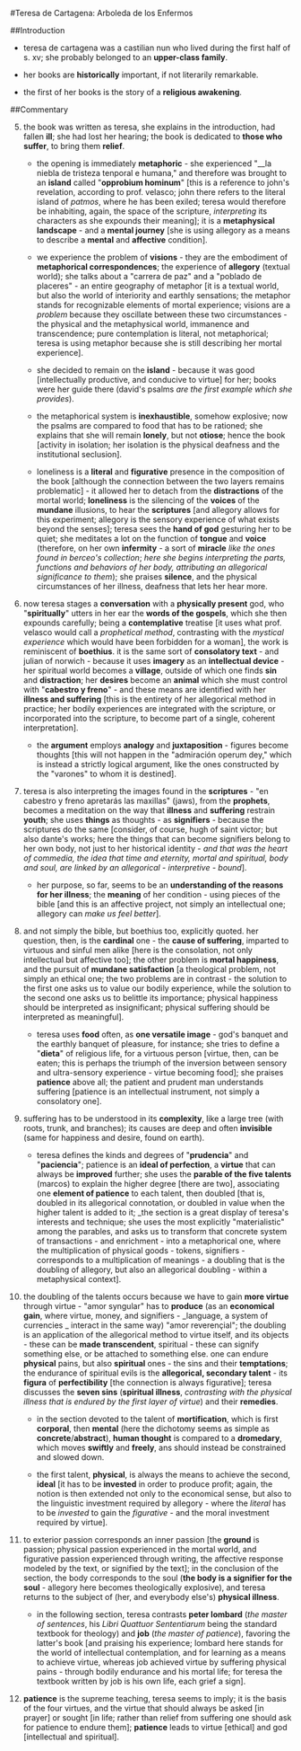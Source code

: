 #Teresa de Cartagena: Arboleda de los Enfermos

##Introduction

- teresa de cartagena was a castilian nun who lived during the first half of s. xv; she probably belonged to an __upper-class family__.

- her books are __historically__ important, if not literarily remarkable.

- the first of her books is the story of a __religious awakening__.

##Commentary

5. the book was written as teresa, she explains in the introduction, had fallen __ill__; she had lost her hearing; the book is dedicated to __those who suffer__, to bring them __relief__.

	- the opening is immediately __metaphoric__ - she experienced "__la niebla de tristeza tenporal e humana," and therefore was brought to an __island__ called "__opprobium hominum__" [this is a reference to john's revelation, according to prof. velasco; john there refers to the literal island of _patmos_, where he has been exiled; teresa would therefore be inhabiting, again, the space of the scripture, _interpreting_ its characters as she expounds their meaning]; it is a __metaphysical landscape__ - and a __mental journey__ [she is using allegory as a means to describe a __mental__ and __affective__ condition].
	
	- we experience the problem of __visions__ - they are the embodiment of __metaphorical correspondences__; the experience of __allegory__ (textual world); she talks about a "carrera de paz" and a "poblado de placeres" - an entire geography of metaphor [it is a textual world, but also the world of interiority and earthly sensations; the metaphor stands for recognizable elements of mortal experience; visions are a _problem_ because they oscillate between these two circumstances - the physical and the metaphysical world, immanence and transcendence; pure contemplation is literal, not metaphorical; teresa is using metaphor because she is still describing her mortal experience].
	
	- she decided to remain on the __island__ - because it was good [intellectually productive, and conducive to virtue] for her; books were her guide there (david's psalms _are the first example which she provides_).
	
	- the metaphorical system is __inexhaustible__, somehow explosive; now the psalms are compared to food that has to be rationed; she explains that she will remain __lonely__, but not __otiose__; hence the book [activity in isolation; her isolation is the physical deafness and the institutional seclusion].

	- loneliness is a __literal__ and __figurative__ presence in the composition of the book [although the connection between the two layers remains problematic] - it allowed her to detach from the __distractions__ of the mortal world; __loneliness__ is the silencing of the __voices__ of the __mundane__ illusions, to hear the __scriptures__ [and allegory allows for this experiment; allegory is the sensory experience of what exists beyond the senses]; teresa sees the __hand of god__ gesturing her to be quiet; she meditates a lot on the function of __tongue__ and __voice__ (therefore, on her own __infermity__ - a sort of __miracle__ _like the ones found in berceo's collection_; _here she begins interpreting the parts, functions and behaviors of her body, attributing an allegorical significance to them_); she praises __silence__, and the physical circumstances of her illness, deafness that lets her hear more.
	
10. now teresa stages a __conversation__ with a __physically present__ god, who "__spiritually__" utters in her ear the __words of the gospels__, which she then expounds carefully; being a __contemplative__ treatise [it uses what prof. velasco would call a _prophetical method_, contrasting with the _mystical experience_ which would have been forbidden for a woman], the work is reminiscent of __boethius__. it is the same sort of __consolatory text__ - and julian of norwich - because it uses __imagery__ as an __intellectual device__ - her spiritual world becomes a __village__, outside of which one finds __sin__ and __distraction__; her __desires__ become an __animal__ which she must control with "__cabestro y freno__" - and these means are identified with her __illness and suffering__ [this is the entirety of her allegorical method in practice; her bodily experiences are integrated with the scripture, or incorporated into the scripture, to become part of a single, coherent interpretation].

	- the __argument__ employs __analogy__ and __juxtaposition__ - figures become thoughts [this will not happen in the "admiración operum dey," which is instead a strictly logical argument, like the ones constructed by the "varones" to whom it is destined].
	
16. teresa is also interpreting the images found in the __scriptures__ - "en cabestro y freno apretarás las maxillas" (jaws), from the __prophets__, becomes a meditation on the way that __illness__ and __suffering__ restrain __youth__; she uses __things__ as thoughts - as __signifiers__ - because the scriptures do the same [consider, of course, hugh of saint victor; but also dante's works; here the things that can become signifiers belong to her own body, not just to her historical identity - _and that was the heart of commedia, the idea that time and eternity, mortal and spiritual, body and soul, are linked by an allegorical - interpretive - bound_].

	- her purpose, so far, seems to be an __understanding of the reasons for her illness__; the __meaning__ of her condition - using pieces of the bible [and this is an affective project, not simply an intellectual one; allegory can _make us feel better_].
	
21. and not simply the bible, but boethius too, explicitly quoted. her question, then, is the __cardinal__ one - the __cause of suffering__, imparted to virtuous and sinful men alike [here is the consolation, not only intellectual but affective too]; the other problem is __mortal happiness__, and the pursuit of __mundane satisfaction__ [a theological problem, not simply an ethical one; the two problems are in contrast - the solution to the first one asks us to value our bodily experience, while the solution to the second one asks us to belittle its importance; physical happiness should be interpreted as insignificant; physical suffering should be interpreted as meaningful].

	- teresa uses __food__ often, as __one versatile image__ - god's banquet and the earthly banquet of pleasure, for instance; she tries to define a "__dieta__" of religious life, for a virtuous person [virtue, then, can be eaten; this is perhaps the triumph of the inversion between sensory and ultra-sensory experience - virtue becoming food]; she praises __patience__ above all; the patient and prudent man understands suffering [patience is an intellectual instrument, not simply a consolatory one].
	
28. suffering has to be understood in its __complexity__, like a large tree (with roots, trunk, and branches); its causes are deep and often __invisible__ (same for happiness and desire, found on earth).

	- teresa defines the kinds and degrees of "__prudencia__" and "__paciencia__"; patience is an __ideal of perfection__, a __virtue__ that can always be __improved__ further; she uses the __parable of the five talents__ (marcos) to explain the higher degree [there are two], associating one __element of patience__ to each talent, then doubled [that is, doubled in its allegorical connotation, or doubled in value when the higher talent is added to it; _the section is a great display of teresa's interests and technique; she uses the most explicitly "materialistic" among the parables, and asks us to transform that concrete system of transactions - and enrichment - into a metaphorical one, where the multiplication of physical goods - tokens, signifiers - corresponds to a multiplication of meanings - a doubling that is the doubling of allegory, but also an allegorical doubling - within a metaphysical context].
	
38. the doubling of the talents occurs because we have to gain __more virtue__ through virtue - "amor syngular" has to __produce__ (as an __economical gain__, where virtue, money, and signifiers - _language, a system of currencies _ interact in the same way) "amor reverençial"; the doubling is an application of the allegorical method to virtue itself, and its objects - these can be __made transcendent__, spiritual - these can signify something else, or be attached to something else. one can endure __physical__ pains, but also __spiritual__ ones - the sins and their __temptations__; the endurance of spiritual evils is the __allegorical, secondary talent__ - its __figura__ of __perfectibility__ [the connection is always figurative]; teresa discusses the __seven sins__ (__spiritual illness__, _contrasting with the physical illness that is endured by the first layer of virtue_) and their __remedies__.

	- in the section devoted to the talent of __mortification__, which is first __corporal__, then __mental__ (here the dichotomy seems as simple as __concrete__/__abstract__), __human thought__ is compared to a __dromedary__, which moves __swiftly__ and __freely__, ans should instead be constrained and slowed down.
	
	- the first talent, __physical__, is always the means to achieve the second, __ideal__ [it has to be __invested__ in order to produce profit; again, the notion is then extended not only to the economical sense, but also to the linguistic investment required by allegory - where the _literal_ has to be _invested_ to gain the _figurative_ - and the moral investment required by virtue].
	
44. to exterior passion corresponds an inner passion [the __ground__ is passion; physical passion experienced in the mortal world, and figurative passion experienced through writing, the affective response modeled by the text, or signified by the text]; in the conclusion of the section, the body corresponds to the soul (__the body is a signifier for the soul__ - allegory here becomes theologically explosive), and teresa returns to the subject of (her, and everybody else's) __physical illness__.

	- in the following section, teresa contrasts __peter lombard__ (_the master of sentences_, his _Libri Quattuor Sententiarum_ being the standard textbook for theology) and __job__ (_the master of patience_), favoring the latter's book [and praising his experience; lombard here stands for the world of intellectual contemplation, and for learning as a means to achieve virtue, whereas job achieved virtue by suffering physical pains - through bodily endurance and his mortal life; for teresa the textbook written by job is his own life, each grief a sign].
	
49. __patience__ is the supreme teaching, teresa seems to imply; it is the basis of the four virtues, and the virtue that should always be asked [in prayer] or sought [in life; rather than relief from suffering one should ask for patience to endure them]; __patience__ leads to virtue [ethical] and god [intellectual and spiritual].